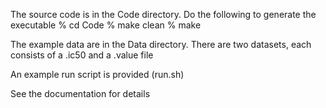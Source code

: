 The source code is in the Code directory.  Do the following to generate the executable
  % cd Code
  % make clean
  % make

The example data are in the Data directory. There are two datasets, each consists of a .ic50 and a .value file

An example run script is provided (run.sh)

See the documentation for details
